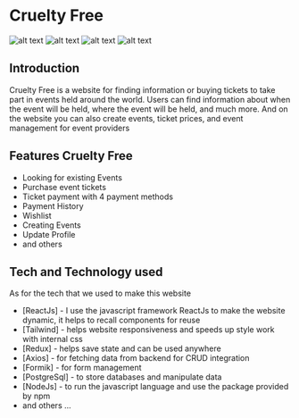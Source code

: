 # Cruelty Free
![alt text](https://res.cloudinary.com/dxs0yxeyr/image/upload/v1690641877/Amat%20Daus/1690641875007.png)
![alt text](https://res.cloudinary.com/dxs0yxeyr/image/upload/v1690641418/Amat%20Daus/1690641415646.png)
![alt text](https://res.cloudinary.com/dxs0yxeyr/image/upload/v1690641508/Amat%20Daus/1690641506704.png)
![alt text](https://res.cloudinary.com/dxs0yxeyr/image/upload/v1690642184/Amat%20Daus/1690642182345.png)
## Introduction
Cruelty Free is a website for finding information or buying tickets to take part in events held around the world. Users can find information about when the event will be held, where the event will be held, and much more. And on the website you can also create events, ticket prices, and event management for event providers

## Features Cruelty Free
- Looking for existing Events
- Purchase event tickets
- Ticket payment with 4 payment methods
- Payment History
- Wishlist
- Creating Events
- Update Profile
- and others

## Tech and Technology used
As for the tech that we used to make this website

- [ReactJs] - I use the javascript framework ReactJs to make the website dynamic, it helps to recall components for reuse
- [Tailwind] - helps website responsiveness and speeds up style work with internal css
- [Redux] - helps save state and can be used anywhere
- [Axios] - for fetching data from backend for CRUD integration
- [Formik] - for form management
- [PostgreSql] - to store databases and manipulate data
- [NodeJs] - to run the javascript language and use the package provided by npm
- and others ...
